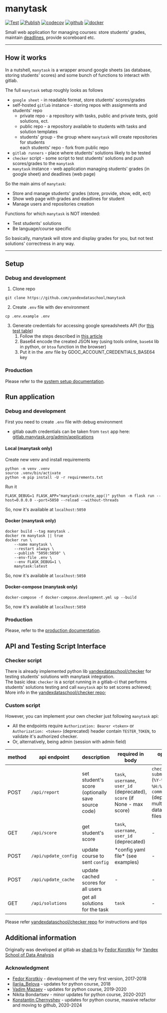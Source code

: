 # manytask

[![Test](https://github.com/yandexdataschool/manytask/actions/workflows/test.yml/badge.svg)](https://github.com/yandexdataschool/manytask/actions/workflows/test.yml)
[![Publish](https://github.com/yandexdataschool/manytask/actions/workflows/publish.yml/badge.svg)](https://github.com/yandexdataschool/manytask/actions/workflows/publish.yml)
[![codecov](https://codecov.io/gh/yandexdataschool/manytask/branch/main/graph/badge.svg?token=3F9J850FX2)](https://codecov.io/gh/yandexdataschool/manytask)
[![github](https://img.shields.io/github/v/release/yandexdataschool/manytask?logo=github&display_name=tag&sort=semver)](https://github.com/yandexdataschool/manytask/releases)
[![docker](https://img.shields.io/docker/v/manytask/manytask?label=docker&logo=docker&sort=semver)](https://hub.docker.com/r/manytask/manytask)


Small web application for managing courses: store students' grades, maintain [deadlines](docs/deadline_schedule.md), provide scoreboard etc.

---

## How it works

In a nutshell, `manytask` is a wrapper around google sheets (as database, storing students' scores) and some bunch of functions to interact with gitlab.

The full `manytask` setup roughly looks as follows

* `google sheet` - in readable format, store students' scores/grades
* self-hosted `gitlab` instance - storing repos with assignments and students' repo  
  * private repo - a repository with tasks, public and private tests, gold solutions, ect.
  * public repo - a repository available to students with tasks and solution templates
  * students' group - the group where `manytask` will create repositories for students  
    each students' repo - fork from public repo
* `gitlab runners` - place where students' solutions likely to be tested 
* `checker` script - some script to test students' solutions and push scores/grades to the `manytask`  
* `manytask` instance - web application managing students' grades (in google sheet) and deadlines (web page)  

So the main aims of `manytask`:
* Store and manage students' grades (store, provide, show, edit, ect)
* Show web page with grades and deadlines for student
* Manage users and repositories creation

Functions for which `manytask` is NOT intended:
* Test students' solutions
* Be language/course specific


So basically, manytask will store and display grades for you, but not test solutions' correctness in any way. 


---


## Setup

### Debug and development 

1. Clone repo
```shell
git clone https://github.com/yandexdataschool/manytask
```

2. Create `.env` file with dev environment
```shell
cp .env.example .env
```

3. Generate credentials for accessing google spreadsheets API (for [this test table](https://docs.google.com/spreadsheets/d/1cRah9NC5Nl7_NyzttC3Q5BtrnbdO6KyaG7gx5ZGusTM/edit#gid=0))
    1. Follow the steps described in [this article](https://medium.com/@a.marenkov/how-to-get-credentials-for-google-sheets-456b7e88c430)
    2. Base64 encode the created JSON key (using tools online, `base64` lib in python, or `btoa` function in the browser)
    3. Put it in the .env file by GDOC_ACCOUNT_CREDENTIALS_BASE64 key


### Production

Please refer to the [system setup documentation](./docs/system_setup.md).


## Run application

### Debug and development 

First you need to create `.env` file with debug environment

* gitlab oauth credentials can be taken from `test` app here: [gitlab.manytask.org/admin/applications](https://gitlab.manytask.org/admin/applications/)


#### Local (manytask only)

Create new venv and install requirements 
```shell
python -m venv .venv
source .venv/bin/activate
python -m pip install -U -r requirements.txt
```

Run it
```shell
FLASK_DEBUG=1 FLASK_APP="manytask:create_app()" python -m flask run --host=0.0.0.0 --port=5050 --reload --without-threads
```

So, now it's available at `localhost:5050`

#### Docker (manytask only)
```shell
docker build --tag manytask .
docker rm manytask || true
docker run \
    --name manytask \
    --restart always \
    --publish "5050:5050" \
    --env-file .env \
    --env FLASK_DEBUG=1 \
    manytask:latest
```

So, now it's available at `localhost:5050` 


#### Docker-compose (manytask only)
```shell
docker-compose -f docker-compose.development.yml up --build
```

So, now it's available at `localhost:5050` 


### Production 

Please, refer to the [production documentation](./docs/production.md).


## API and Testing Script Interface 

### Checker script 

There is already implemented python lib [yandexdataschool/checker](https://github.com/yandexdataschool/checker) for testing students' solutions with manytask integration.  
The basic idea: `checker` is a script running in a gitlab-ci that performs students' solutions testing and call `manytask` api to set scores achieved;
More info in the [yandexdataschool/checker repo](https://github.com/yandexdataschool/checker);

### Custom script 
However, you can implement your own checker just following `manytask` api:

* All the endpoints require `Authorization: Bearer <token>` or `Authorization: <token>` (deprecated) header contain `TESTER_TOKEN`, to validate it's authorized checker. 
* Or, alternatively, being admin (session with admin field) 
  
| method | api endpoint                | description                                       | required in body                                                          | optional in body                                                                                                      | return                                                               |
|--------|-----------------------------|---------------------------------------------------|---------------------------------------------------------------------------|-----------------------------------------------------------------------------------------------------------------------|----------------------------------------------------------------------|
| POST   | `/api/report`               | set student's score (optionally save source code) | `task`, `username`, `user_id` (deprecated), `score` (if None - max score) | `check_deadline`, `submit_time` (`%Y-%m-%d %H:%M:%S%z`), `commit_time` (deprecated), multipart/form-data source files | `user_id`, `username`, `task`, `score`, `commit_time`, `submit_time` |
| GET    | `/api/score`                | get student's score                               | `task`, `username`, `user_id` (deprecated)                                | -                                                                                                                     | `user_id`, `username`, `task`, `score`                               |
| POST   | `/api/update_config`        | update course to sent `config`                    | \*config yaml file\* (see examples)                                       | -                                                                                                                     | -                                                                    |
| POST   | `/api/update_cache`         | update cached scores for all users                | -                                                                         | -                                                                                                                     | -                                                                    |
| GET    | `/api/solutions`            | get all solutions for the task                    | `task`                                                                    | -                                                                                                                     | zip archive file with solutions                                      |

Please refer [yandexdataschool/checker repo](https://github.com/yandexdataschool/checker) for instructions and  tips


## Additional information

Originally was developed at gitlab as [shad-ts](https://gitlab.com/slon/shad-ts/) by [Fedor Korotkiy](https://github.com/slon) for [Yandex School of Data Analysis](https://yandexdataschool.com/) 

### Acknowledgment 

* [Fedor Korotkiy](https://github.com/slon) - development of the very first version, 2017-2018
* [Ilariia_Belova](https://github.com/jhilary) - updates for python course, 2018
* [Vadim Mazaev](https://github.com/GreenRiverRUS) - updates for python course, 2019-2020
* Nikita Bondartsev - minor updates for python course, 2020-2021
* [Konstantin Chernyshev](https://github.com/k4black) - updates for python course, massive refactor and moving to github, 2020-2024
